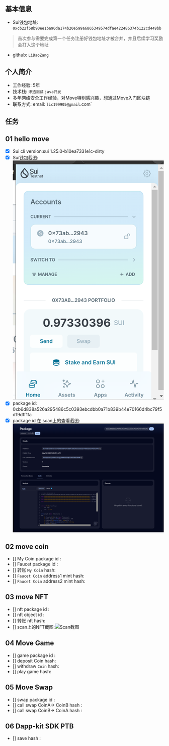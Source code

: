 ## 基本信息
- Sui钱包地址: `0xcb22f58b90ee1ba90da174b20e599a6865349574dfae422486374b122cd449bb`
> 首次参与需要完成第一个任务注册好钱包地址才被合并，并且后续学习奖励会打入这个地址
- github: `LiDaoZang`

## 个人简介
- 工作经验: 5年
- 技术栈: `渗透测试` `java开发`
- 多年网络安全工作经验，对Move特别感兴趣，想通过Move入门区块链
- 联系方式: email: `lic199905@gmail`.com` 

## 任务

##   01 hello move  
- [x] Sui cli version:sui 1.25.0-b10ea7331e1c-dirty
- [x] Sui钱包截图: ![Sui钱包截图](./images/wallet.png)
- [x] package id: 0xb6d838a526a295486c5c0393ebcdbb0a71b839b44e70166d4bc79f5d19dff1fa
- [x] package id 在 scan上的查看截图:![Scan截图](./images/scan_package.png)

##   02 move coin
- [] My Coin package id : 
- [] Faucet package id : 
- [] 转账 `My Coin` hash:
- [] `Faucet Coin` address1 mint hash:
- [] `Faucet Coin` address2 mint hash:

##   03 move NFT
- [] nft package id :
- [] nft object id : 
- [] 转账 nft  hash:
- [] scan上的NFT截图:![Scan截图](./images/你的图片地址)

##   04 Move Game
- [] game package id :
- [] deposit Coin hash:
- [] withdraw `Coin` hash:
- [] play game hash:

##   05 Move Swap
- [] swap package id :
- [] call swap CoinA-> CoinB  hash :
- [] call swap CoinB-> CoinA  hash :

##   06 Dapp-kit SDK PTB
- [] save hash :